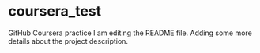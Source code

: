 # coursera_test
GitHub Coursera practice
I am editing the README file. Adding some more details about the project description.
